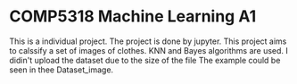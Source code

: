 # COMP5318 Machine Learning A1

This is a individual project.
The project is done by jupyter.
This project aims to calssify a set of images of clothes.
KNN and Bayes algorithms are used.
I didin't upload the dataset due to the size of the file
The example could be seen in thee Dataset_image.
